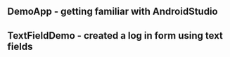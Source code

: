 ## DemoApp - getting familiar with AndroidStudio
## TextFieldDemo - created a log in form using text fields
